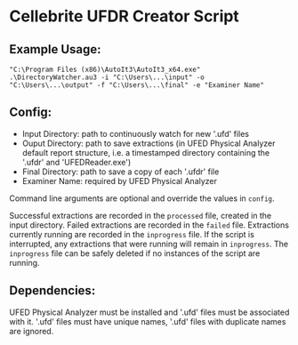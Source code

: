 # Cellebrite UFDR Creator Script

## Example Usage:
`"C:\Program Files (x86)\AutoIt3\AutoIt3_x64.exe" .\DirectoryWatcher.au3 -i "C:\Users\...\input" -o "C:\Users\...\output" -f "C:\Users\...\final" -e "Examiner Name"`

## Config:
* Input Directory: path to continuously watch for new '.ufd' files
* Ouput Directory: path to save extractions (in UFED Physical Analyzer default report structure, i.e. a timestamped directory containing the '.ufdr' and 'UFEDReader.exe')
* Final Directory: path to save a copy of each '.ufdr' file
* Examiner Name: required by UFED Physical Analyzer

Command line arguments are optional and override the values in `config`.

Successful extractions are recorded in the `processed` file, created in the input directory.
Failed extractions are recorded in the `failed` file.
Extractions currently running are recorded in the `inprogress` file.
If the script is interrupted, any extractions that were running will remain in `inprogress`.
The `inprogress` file can be safely deleted if no instances of the script are running.

## Dependencies:
UFED Physical Analyzer must be installed and '.ufd' files must be associated with it.
'.ufd' files must have unique names, '.ufd' files with duplicate names are ignored.
